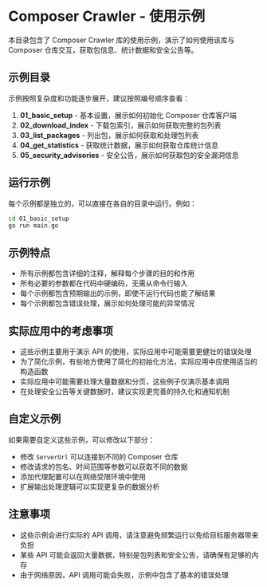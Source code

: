 # Composer Crawler - 使用示例

本目录包含了 Composer Crawler 库的使用示例，演示了如何使用该库与 Composer 仓库交互，获取包信息、统计数据和安全公告等。

## 示例目录

示例按照复杂度和功能逐步展开，建议按照编号顺序查看：

1. **01_basic_setup** - 基本设置，展示如何初始化 Composer 仓库客户端
2. **02_download_index** - 下载包索引，展示如何获取完整的包列表
3. **03_list_packages** - 列出包，展示如何获取和处理包列表
4. **04_get_statistics** - 获取统计数据，展示如何获取仓库统计信息
5. **05_security_advisories** - 安全公告，展示如何获取包的安全漏洞信息

## 运行示例

每个示例都是独立的，可以直接在各自的目录中运行。例如：

```bash
cd 01_basic_setup
go run main.go
```

## 示例特点

- 所有示例都包含详细的注释，解释每个步骤的目的和作用
- 所有必要的参数都在代码中硬编码，无需从命令行输入
- 每个示例都包含预期输出的示例，即使不运行代码也能了解结果
- 每个示例都包含错误处理，展示如何处理可能的异常情况

## 实际应用中的考虑事项

- 这些示例主要用于演示 API 的使用，实际应用中可能需要更健壮的错误处理
- 为了简化示例，有些地方使用了简化的初始化方法，实际应用中应使用适当的构造函数
- 实际应用中可能需要处理大量数据和分页，这些例子仅演示基本调用
- 在处理安全公告等关键数据时，建议实现更完善的持久化和通知机制

## 自定义示例

如果需要自定义这些示例，可以修改以下部分：

- 修改 `ServerUrl` 可以连接到不同的 Composer 仓库
- 修改请求的包名、时间范围等参数可以获取不同的数据
- 添加代理配置可以在网络受限环境中使用
- 扩展输出处理逻辑可以实现更复杂的数据分析

## 注意事项

- 这些示例会进行实际的 API 调用，请注意避免频繁运行以免给目标服务器带来负担
- 某些 API 可能会返回大量数据，特别是包列表和安全公告，请确保有足够的内存
- 由于网络原因，API 调用可能会失败，示例中包含了基本的错误处理 